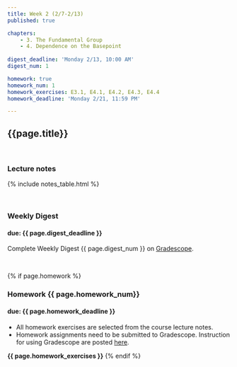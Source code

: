 ```yaml
---
title: Week 2 (2/7-2/13)
published: true

chapters:
    - 3. The Fundamental Group
    - 4. Dependence on the Basepoint
  
digest_deadline: 'Monday 2/13, 10:00 AM'
digest_num: 1

homework: true
homework_num: 1
homework_exercises: E3.1, E4.1, E4.2, E4.3, E4.4 
homework_deadline: 'Monday 2/21, 11:59 PM'

---
```


<style>
    ul {
        padding-left: 20px;
    }
</style>


## {{page.title}}

<br/>

### Lecture notes

{% include notes_table.html %}


<br/>

### Weekly Digest 
#### due: {{ page.digest_deadline }}


Complete Weekly Digest {{ page.digest_num }} on [Gradescope](https://www.gradescope.com).

<br/>


{% if page.homework %}
### Homework {{ page.homework_num}} 
#### due: {{ page.homework_deadline }}

* All homework exercises are selected from the course lecture notes.
* Homework assignments need to be submitted to Gradescope. Instruction for
using Gradescope are posted [here](https://gradescope.ubmath.info).

<b>{{ page.homework_exercises }}</b>
{% endif %}